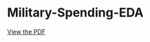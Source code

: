 ﻿# Military-Spending-EDA
[View the PDF](https://github.com/VPhilavong/Military_Spending_EDA/blob/main/Military_Spending_EDA.pdf)
